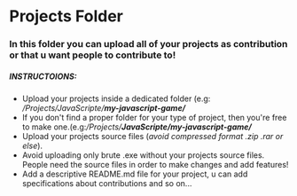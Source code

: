 # Projects Folder
### In this folder you can upload all of your projects as contribution or that u want people to contribute to!

##### INSTRUCTOIONS:
* Upload your projects inside a dedicated folder (e.g: _/Projects/JavaScripte/**my-javascript-game/**_
* If you don't find a proper folder for your type of project, then you're free to make one.(e.g:_/Projects/**JavaScripte/my-javascript-game/**_
* Upload your projects source files (_avoid compressed format .zip .rar or else_).
* Avoid uploading only brute .exe without your projects source files. People need the source files in order to make changes and add features!
* Add a descriptive README.md file for your project, u can add specifications about contributions and so on...

